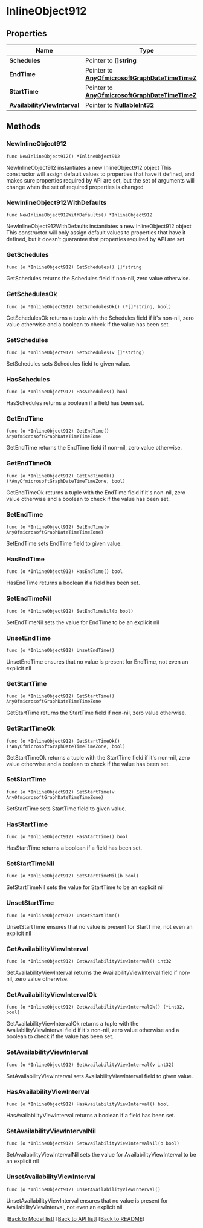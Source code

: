# InlineObject912

## Properties

Name | Type | Description | Notes
------------ | ------------- | ------------- | -------------
**Schedules** | Pointer to **[]string** |  | [optional] 
**EndTime** | Pointer to [**AnyOfmicrosoftGraphDateTimeTimeZone**](anyOf&lt;microsoft.graph.dateTimeTimeZone&gt;.md) |  | [optional] 
**StartTime** | Pointer to [**AnyOfmicrosoftGraphDateTimeTimeZone**](anyOf&lt;microsoft.graph.dateTimeTimeZone&gt;.md) |  | [optional] 
**AvailabilityViewInterval** | Pointer to **NullableInt32** |  | [optional] 

## Methods

### NewInlineObject912

`func NewInlineObject912() *InlineObject912`

NewInlineObject912 instantiates a new InlineObject912 object
This constructor will assign default values to properties that have it defined,
and makes sure properties required by API are set, but the set of arguments
will change when the set of required properties is changed

### NewInlineObject912WithDefaults

`func NewInlineObject912WithDefaults() *InlineObject912`

NewInlineObject912WithDefaults instantiates a new InlineObject912 object
This constructor will only assign default values to properties that have it defined,
but it doesn't guarantee that properties required by API are set

### GetSchedules

`func (o *InlineObject912) GetSchedules() []*string`

GetSchedules returns the Schedules field if non-nil, zero value otherwise.

### GetSchedulesOk

`func (o *InlineObject912) GetSchedulesOk() (*[]*string, bool)`

GetSchedulesOk returns a tuple with the Schedules field if it's non-nil, zero value otherwise
and a boolean to check if the value has been set.

### SetSchedules

`func (o *InlineObject912) SetSchedules(v []*string)`

SetSchedules sets Schedules field to given value.

### HasSchedules

`func (o *InlineObject912) HasSchedules() bool`

HasSchedules returns a boolean if a field has been set.

### GetEndTime

`func (o *InlineObject912) GetEndTime() AnyOfmicrosoftGraphDateTimeTimeZone`

GetEndTime returns the EndTime field if non-nil, zero value otherwise.

### GetEndTimeOk

`func (o *InlineObject912) GetEndTimeOk() (*AnyOfmicrosoftGraphDateTimeTimeZone, bool)`

GetEndTimeOk returns a tuple with the EndTime field if it's non-nil, zero value otherwise
and a boolean to check if the value has been set.

### SetEndTime

`func (o *InlineObject912) SetEndTime(v AnyOfmicrosoftGraphDateTimeTimeZone)`

SetEndTime sets EndTime field to given value.

### HasEndTime

`func (o *InlineObject912) HasEndTime() bool`

HasEndTime returns a boolean if a field has been set.

### SetEndTimeNil

`func (o *InlineObject912) SetEndTimeNil(b bool)`

 SetEndTimeNil sets the value for EndTime to be an explicit nil

### UnsetEndTime
`func (o *InlineObject912) UnsetEndTime()`

UnsetEndTime ensures that no value is present for EndTime, not even an explicit nil
### GetStartTime

`func (o *InlineObject912) GetStartTime() AnyOfmicrosoftGraphDateTimeTimeZone`

GetStartTime returns the StartTime field if non-nil, zero value otherwise.

### GetStartTimeOk

`func (o *InlineObject912) GetStartTimeOk() (*AnyOfmicrosoftGraphDateTimeTimeZone, bool)`

GetStartTimeOk returns a tuple with the StartTime field if it's non-nil, zero value otherwise
and a boolean to check if the value has been set.

### SetStartTime

`func (o *InlineObject912) SetStartTime(v AnyOfmicrosoftGraphDateTimeTimeZone)`

SetStartTime sets StartTime field to given value.

### HasStartTime

`func (o *InlineObject912) HasStartTime() bool`

HasStartTime returns a boolean if a field has been set.

### SetStartTimeNil

`func (o *InlineObject912) SetStartTimeNil(b bool)`

 SetStartTimeNil sets the value for StartTime to be an explicit nil

### UnsetStartTime
`func (o *InlineObject912) UnsetStartTime()`

UnsetStartTime ensures that no value is present for StartTime, not even an explicit nil
### GetAvailabilityViewInterval

`func (o *InlineObject912) GetAvailabilityViewInterval() int32`

GetAvailabilityViewInterval returns the AvailabilityViewInterval field if non-nil, zero value otherwise.

### GetAvailabilityViewIntervalOk

`func (o *InlineObject912) GetAvailabilityViewIntervalOk() (*int32, bool)`

GetAvailabilityViewIntervalOk returns a tuple with the AvailabilityViewInterval field if it's non-nil, zero value otherwise
and a boolean to check if the value has been set.

### SetAvailabilityViewInterval

`func (o *InlineObject912) SetAvailabilityViewInterval(v int32)`

SetAvailabilityViewInterval sets AvailabilityViewInterval field to given value.

### HasAvailabilityViewInterval

`func (o *InlineObject912) HasAvailabilityViewInterval() bool`

HasAvailabilityViewInterval returns a boolean if a field has been set.

### SetAvailabilityViewIntervalNil

`func (o *InlineObject912) SetAvailabilityViewIntervalNil(b bool)`

 SetAvailabilityViewIntervalNil sets the value for AvailabilityViewInterval to be an explicit nil

### UnsetAvailabilityViewInterval
`func (o *InlineObject912) UnsetAvailabilityViewInterval()`

UnsetAvailabilityViewInterval ensures that no value is present for AvailabilityViewInterval, not even an explicit nil

[[Back to Model list]](../README.md#documentation-for-models) [[Back to API list]](../README.md#documentation-for-api-endpoints) [[Back to README]](../README.md)


